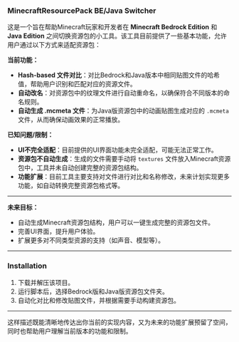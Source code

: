 ### **MinecraftResourcePack BE/Java Switcher**

这是一个旨在帮助Minecraft玩家和开发者在 **Minecraft Bedrock Edition** 和 **Java Edition** 之间切换资源包的小工具。该工具目前提供了一些基本功能，允许用户通过以下方式来适配资源包：

**当前功能：**
- **Hash-based 文件对比**：对比Bedrock和Java版本中相同贴图文件的哈希值，帮助用户识别和匹配对应的资源文件。
- **自动改名**：对资源包中的纹理文件进行自动重命名，以确保符合不同版本的命名规则。
- **自动生成 .mcmeta 文件**：为Java版资源包中的动画贴图生成对应的 `.mcmeta` 文件，从而确保动画效果的正常播放。

**已知问题/限制：**
- **UI不完全适配**：目前提供的UI界面功能未完全适配，可能无法正常工作。
- **资源包不自动生成**：生成的文件需要手动将 `textures` 文件放入Minecraft资源包中，工具并未自动创建完整的资源包结构。
- **功能扩展**：目前工具主要支持对文件进行对比和名称修改，未来计划实现更多功能，如自动转换完整资源包格式等。

---

**未来目标：**
- 自动生成Minecraft资源包结构，用户可以一键生成完整的资源包文件。
- 完善UI界面，提升用户体验。
- 扩展更多对不同类型资源的支持（如声音、模型等）。

---

### **Installation**

1. 下载并解压该项目。
2. 运行脚本后，选择Bedrock版和Java版资源包文件夹。
3. 自动化对比和修改贴图文件，并根据需要手动构建资源包。

---

这样描述既能清晰地传达出你当前的实现内容，又为未来的功能扩展预留了空间，同时也帮助用户理解当前版本的功能和限制。
